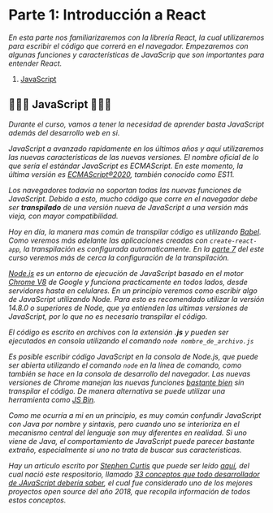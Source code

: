 # Parte 1: Introducción a React

_En esta parte nos familiarizaremos con la librería React, la cual utilizaremos para escribir el código que correrá en el navegador. Empezaremos con algunas funciones y características de JavaScrip que son importantes para entender React._

1. [JavaScript]()

## 🔹🔹🔹 JavaScript 🔹🔹🔹

_Durante el curso, vamos a tener la necesidad de aprender basta JavaScript además del desarrollo web en si._

_JavaScript a avanzado rapidamente en los últimos años y aquí utilizaremos las nuevas características de las nuevas versiones. El nombre oficial de lo que sería el estándar JavaScript es ECMAScript. En este momento, la última versión es [ECMAScript®2020](https://www.ecma-international.org/ecma-262/), también conocido como ES11._

_Los navegadores todavía no soportan todas las nuevas funciones de JavaScript. Debido a esto, mucho código que corre en el navegador debe ser **transpilado** de una versión nueva de JavaScript a una versión más vieja, con mayor compatibilidad._

_Hoy en día, la manera mas común de transpilar código es utilizando [Babel](https://babeljs.io/). Como veremos más adelante las aplicaciones creadas con `create-react-app`, la transpilación es configurada automaticamente. En la [parte 7]() del este curso veremos más de cerca la configuración de la transpilación._

_[Node.js](https://nodejs.org/en/) es un entorno de ejecución de JavaScript basado en el motor [Chrome V8](https://developers.google.com/v8/) de Google y funciona practicamente en todos lados, desde servidores hasta en celulares. En un principio veremos como escribir algo de JavaScript utilizando Node. Para esto es recomendado utilizar la versión 14.8.0 o superiores de Node, que ya entienden las ultimas versiones de JavaScript, por lo que no es necesario transpilar el código._

_El código es escrito en archivos con la extensión **.js** y pueden ser ejecutados en consola utilizando el comando `node nombre_de_archivo.js`_

_Es posible escribir código JavaScript en la consola de Node.js, que puede ser abierta utilizando el comando `node` en la linea de comando, como también se hace en la consola de desarrollo del navegador. Las nuevas versiones de Chrome manejan las nuevas funciones [bastante bien](http://kangax.github.io/compat-table/es2016plus/) sin transpilar el código. De manera alternativa se puede utilizar una herramienta como [JS Bin](https://jsbin.com/?js,console)._

_Como me ocurría a mi en un principio, es muy común confundir JavaScript con Java por nombre y sintaxis, pero cuando uno se interioriza en el mecanismo central del lenguaje son muy diferentes en realidad. Si uno viene de Java, el comportamiento de JavaScript puede parecer bastante extraño, especialmente si uno no trata de buscar sus caracteristicas._

_Hay un artículo escrito por [Stephen Curtis](https://twitter.com/stephenthecurt) que puede ser leído [aquí](https://medium.com/@stephenthecurt/33-fundamentals-every-javascript-developer-should-know-13dd720a90d1), del cual nació este respositorio, llamado [33 conceptos que todo desarrollador de JAvaScript debería saber](https://github.com/leonardomso/33-js-concepts), el cual fue considerado uno de los mejores proyectos open source del año 2018, que recopila información de todos estos conceptos._